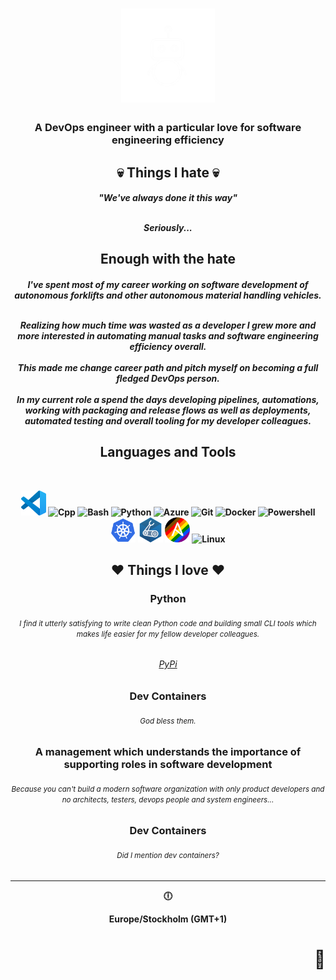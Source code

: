 <p>
  <h1 align="center"><b> <img src="https://github.com/Wesztman/Wesztman/blob/main/westman-white.png?raw=true" alt="" width="150"></h1>
</p>

<p>
  <h3 align="center">A DevOps engineer with a particular love for software engineering efficiency</p></h3>
<p>
<h2 align="center">💀 Things I hate 💀</h2>
<h5 align="center">"We've always done it this way"<br><br> 
<p>Seriously...</p>

<h2 align="center">Enough with the hate</h2>
<h5 align="center">I've spent most of my career working on software development of autonomous forklifts and other autonomous material handling vehicles. <br><br> 
  
Realizing how much time was wasted as a developer I grew more and more interested in automating manual tasks and software engineering efficiency overall. <br></br>This made me change career path and pitch myself on becoming a full fledged DevOps person. <br></br>In my current role a spend the days developing pipelines, automations, working with packaging and release flows as well as deployments, automated testing and overall tooling for my developer colleagues. </h5>
</p>

<p>
<h2 align="center">Languages and Tools</h2>
</p>
<br />
<p align="center">
<img alt="Visual Studio Code" width="40px" src="https://raw.githubusercontent.com/github/explore/80688e429a7d4ef2fca1e82350fe8e3517d3494d/topics/visual-studio-code/visual-studio-code.png" />
<!--<img alt="GitHub" width="40px" src="https://raw.githubusercontent.com/jmnote/z-icons/master/svg/github.svg" /> -->
<img alt="Cpp" width="40px" src="https://github.com/isocpp/logos/blob/master/cpp_logo.png" />
<img alt="Bash" width="40px" src="https://github.com/gilbarbara/logos/blob/main/logos/bash-icon.svg" />
<img alt="Python" width="45px" src="https://github.com/gilbarbara/logos/blob/main/logos/python.svg" />
<img alt="Azure" width="40px" src="https://github.com/gilbarbara/logos/blob/main/logos/microsoft-azure.svg" />
<img alt="Git" width="40px" src="https://github.com/gilbarbara/logos/blob/main/logos/git-icon.svg" />
<img alt="Docker" width="40px" src="https://github.com/gilbarbara/logos/blob/main/logos/docker-icon.svg" />
<img alt="Powershell" width="40px" src="https://upload.wikimedia.org/wikipedia/commons/2/2f/PowerShell_5.0_icon.png" />
<img alt="Powershell" width="40px" src="https://github.com/gilbarbara/logos/blob/main/logos/kubernetes.svg" />
<img alt="Bicep" width="40px" src="https://github.com/Azure/ALZ-Bicep/blob/main/docs/wiki/media/bicep-logo.png" />
<img alt="Ansible" width="40px" src="https://github.com/ansible/logos/blob/main/ansible-logo-pride/ansible-logo-pride.svg" />
<img alt="Linux" width="50px" src="https://upload.wikimedia.org/wikipedia/commons/thumb/f/f1/Icons8_flat_linux.svg/512px-Icons8_flat_linux.svg.png?20170610200026" />
 
<!--<a href="https://www.figma.com/" target="_blank"> <img src="https://www.vectorlogo.zone/logos/figma/figma-icon.svg" alt="figma" width="40" height="40"/> </a>--> </p>

<h2 align="center">❤ Things I love ❤</h2>
<h3 align="center">Python</h3> 
<h6 align="center"><small> I find it utterly satisfying to write clean Python code and building small CLI tools which makes life easier for my fellow developer colleagues. </small></h6>
<h6 align="center">
  <a href="https://pypi.org/user/wesztman/">PyPi</a>
</h6>
<h3 align="center">Dev Containers</h3> <h6 align="center"><small>God bless them. </small></h6>
<h3 align="center">A management which understands the importance of supporting roles in software development</h3><h6 align="center"><small>Because you can't build a modern software organization with only product developers and no architects, testers, devops people and system engineers... </small></h6>
<h3 align="center">Dev Containers</h3> <h6 align="center"><small>Did I mention dev containers? </small></h6>
<hr>  
<p align="center">
🕕
</p>
<p align="center">
Europe/Stockholm (GMT+1)
</p>



<p>
  <h1 align="right"><b>🦆<img src="" alt="" width="100"></h1>
</p>
